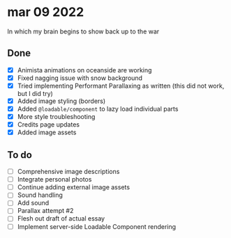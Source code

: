 # mar 09 2022

In which my brain begins to show back up to the war

## Done
- [x] Animista animations on oceanside are working 
- [x] Fixed nagging issue with snow background
- [x] Tried implementing Performant Parallaxing as written (this did not work, but I did try)
- [x] Added image styling (borders)
- [x] Added `@loadable/component` to lazy load individual parts 
- [x] More style troubleshooting 
- [x] Credits page updates
- [x] Added image assets

## To do 
- [ ] Comprehensive image descriptions
- [ ] Integrate personal photos
- [ ] Continue adding external image assets
- [ ] Sound handling
- [ ] Add sound
- [ ] Parallax attempt #2
- [ ] Flesh out draft of actual essay
- [ ] Implement server-side Loadable Component rendering